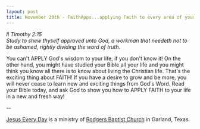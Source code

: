 ```yaml
---
layout: post
title: November 20th - FaithApps...applying Faith to every area of your
---
```


_II Timothy 2:15  
Study to shew thyself approved unto God, a workman that needeth not
to be ashamed, rightly dividing the word of truth._

You can't APPLY God's wisdom to your life, if you don't know it! On
the other hand, you might have studied your Bible all your life and
you might think you know all there is to know about living the
Christian life. That's the exciting thing about FAITH! If you have a
desire to grow and be more, you will never cease to learn new and
exciting things from God's Word. Read your Bible today, and ask God
to show you how to APPLY FAITH to your life in a new and fresh way!

 --

<a href=http://jesuseveryday.net>Jesus Every Day</a> is a ministry of <a href=http://rodgersbaptist.net>Rodgers Baptist Church</a> in Garland, Texas.
